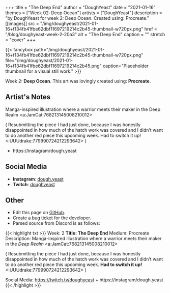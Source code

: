 +++
title =       "The Deep End"
author =      "DoughYeast"
date =        "2021-01-16"
themes =      ["Week 02: Deep Ocean"]
artists =     ["DoughYeast"]
description = "by DoughYeast for week 2: Deep Ocean. Created using: Procreate."
[[images]]
      src = "/img/doughyeast/2021-01-16+f134fb41fbe62dbf11697219214c2b45-thumbnail-w720px.png"
      href = "/blog/doughyeast-week-2-20a3"
      alt = "The Deep End"
      caption = ""
      stretch = "cover"
+++

{{< fancybox path="/img/doughyeast/2021-01-16+f134fb41fbe62dbf11697219214c2b45-thumbnail-w720px.png" file="/img/doughyeast/2021-01-16+f134fb41fbe62dbf11697219214c2b45.png" caption="Placeholder thumbnail for a visual still work." >}}


Week 2: **Deep Ocean**. This art was lovingly created using: **Procreate**.

## Artist's Notes

Manga-inspired illustration where a warrior meets their maker in the Deep Realm <a:JamCat:768213145008210012> 

( Resubmitting the piece I had just done, because I was honestly disappointed in how much of the hatch work was covered and I didn’t want to do another red piece this upcoming week. Had to switch it up! <:UUUdrake:779990724212293642> )

+ https://instagram/dough.yeast

## Social Media

- **Instagram**: <a href='https://instagram.com/dough.yeast' target='_blank'>dough.yeast</a>
- **Twitch**: <a href='https://twitch.tv/doughyeast' target='_blank'>doughyeast</a>

## Other

- Edit this page on [GitHub](https://github.com/teaminkling/web-refresh/edit/main/content/blog/doughyeast-week-2-20a3.md).
- Create [a bug ticket](https://github.com/teaminkling/web-refresh/issues/new?assignees=&labels=bug&template=problem-report.md&title=) for the developer.
- Parsed source from Discord is as follows:

{{< highlight txt >}}
Week: 2
**Title: The Deep End**
Medium: Procreate
Description: Manga-inspired illustration where a warrior meets their maker in the *Deep Realm* <a:JamCat:768213145008210012> 

( Resubmitting the piece I had just done, because I was honestly disappointed in how much of the hatch work was covered and I didn’t want to do another red piece this upcoming week. **Had to switch it up!** <:UUUdrake:779990724212293642> )

Social Media: https://twitch.tv/doughyeast + https://instagram/dough.yeast
{{< /highlight >}}